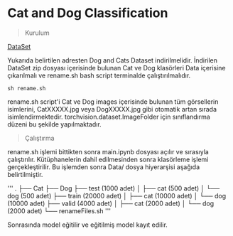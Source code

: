 # Cat and Dog Classification

> Kurulum

[DataSet](https://www.microsoft.com/en-us/download/details.aspx?id=54765)

Yukarıda belirtilen adresten Dog and Cats Dataset indirilmelidir.
İndirilen DataSet zip dosyası içerisinde bulunan Cat ve Dog klasörleri Data içerisine çıkarılmalı ve rename.sh bash script terminalde çalıştırılmalıdır.

`
sh rename.sh
`

rename.sh script'i Cat ve Dog images içerisinde bulunan tüm görsellerin isimlerini, CatXXXXX.jpg veya DogXXXXX.jpg gibi otomatik artan sırada isimlendirmektedir. torchvision.dataset.ImageFolder için sınıflandırma düzeni bu şekilde yapılmaktadır.


> Çalıştırma

rename.sh işlemi bittikten sonra main.ipynb dosyası açılır ve sırasıyla çalıştırılır. Kütüphanelerin dahil edilmesinden sonra klasörleme işlemi gerçekleştirilir. Bu işlemden sonra Data/ dosya hiyerarşisi aşağıda belirtilmiştir.

'''
.
├── Cat
├── Dog
├── test (1000 adet)
│   ├── cat (500 adet)
│   └── dog (500 adet)
├── train (20000 adet)
│   ├── cat (10000 adet)
│   └── dog (10000 adet)
├── valid (4000 adet)
│   ├── cat (2000 adet)
│   └── dog (2000 adet)
└── renameFiles.sh
'''

Sonrasında model eğitilir ve eğitilmiş model kayıt edilir.
